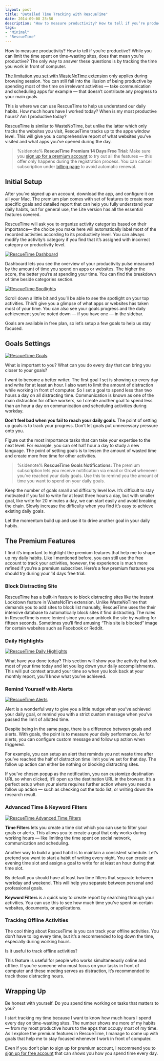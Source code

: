 ```yaml
---
layout: post
title: "Detailed Time Tracking with RescueTime"
date: 2014-09-08 23:50
description: "How to measure productivity? How to tell if you’re productive? The only way to answer these questions is by tracking the time you work in front of computer."
tags:
- "Minimal"
- "RescueTime"
---
```


How to measure productivity? How to tell if you’re productive?  While you can limit the time spent on time-wasting sites, does that mean you’re productive? The only way to answer these questions is by tracking the time you work in front of computer.

<!-- more -->

[The limitation you set with WasteNoTime extension](http://sayzlim.net/waste-no-time "Waste No Time - Sayz Lim") only applies during browsing session. You can still fall into the illusion of being productive by spending most of the time on  irrelevant activities — take communication and scheduling apps for example —  that doesn’t contribute any progress to your main goals.

This is where we can use RescueTime to help us understand our daily habits. How much hours have I worked today? When is my most productive hours? Am I productive today?

RescueTime is similar to WasteNoTime, but unlike the latter which only tracks the websites you visit, RescueTime tracks up to the apps window level. This will give you a comprehensive report of what websites you’ve visited and what apps you’ve opened during the day.

> %sidenote%
> **RescueTime Premium 14 Days  Free Trial:** Make sure you [sign up for a premium account](https://www.rescuetime.com/rp/sayzlim/signup/solo/pro) to try out all the features — this offer only happens during the registration process.  You can cancel subscription under [billing page](https://www.rescuetime.com/accounts/billing "RescueTime - Account Settings") to avoid automatic renewal.

## Initial Setup

After you’ve signed up an account, download the app, and configure it on all your Mac. The premium plan comes with set of features to create more specific goals and detailed report that can help you fully understand your daily habits, but for general use, the Lite version has all the essential features covered. 

RescueTime will ask you to organize activity categories based on their importance— the choice you make here will automatically label most of the recorded activities  according to its productivity level. You can always modify the activity’s category if you find that it’s assigned with incorrect category or productivity level.

[ ![RescueTime Dashboard][141123] ](http://images.sayzlim.net/2014/09/rescuetime_dashboard.jpg "RescueTime Dashboard")

[141123]: http://images.sayzlim.net/2014/09/rescuetime_dashboard.jpg "RescueTime Dashboard"

Dashboard lets you see the overview of your productivity pulse measured by the amount of time you spend on apps or websites. The higher the score, the better you’re at spending your time. You can find the breakdown of time beside categories section. 

[ ![RescueTime Spotlights][162353] ](http://images.sayzlim.net/2014/09/rescuetime_spotlight.jpg "RescueTime Spotlights")

[162353]: http://images.sayzlim.net/2014/09/rescuetime_spotlight.jpg "RescueTime Spotlights"

Scroll down a little bit and you’ll be able to see the spotlight on your top activities. This’ll give you a glimpse of what apps or websites has taken most of your time. You can also see your goals progress and the daily achievement you’ve noted down — if you have one — in the sidebar.

Goals are available in free plan, so let’s setup a few goals  to help us stay focused.

## Goals Settings

[ ![RescueTime Goals][141138] ](http://images.sayzlim.net/2014/09/rescuetime_goal.jpg "RescueTime Goals")

[141138]: http://images.sayzlim.net/2014/09/rescuetime_goal.jpg "RescueTime Goals"

What is important to you? What can you do every day that can bring you closer to your goals?

I want to become a better writer. The first goal I set is showing up every day and write for at least an hour. I also want to limit the amount of distraction while working in front of computer. So I set a goal to spend less than two hours a day on all distracting time. Communication is known as one of the main distraction for office workers, so I create another goal to spend less than an hour a day on communication and scheduling activities during workday.

**Don’t feel bad when you fail to reach your daily goals**.  The point of setting up goals is to track your progress. Don’t let goals put unnecessary pressure onto you.

Figure out the most importance tasks that can take your expertise to the next level. For example, you can set half hour a day to study a new language. The point of setting goals is to lessen the amount of wasted time and create more free time for other activities.

> %sidenote%
> **RescueTime Goals Notifications:** The premium subscription lets you receive notification via email or Growl whenever you’ve reached your daily goals. Use this to remind you the amount of time you want to spend on your daily goals.

Keep the number of goals small and difficulty level low. It’s difficult to stay motivated if you fail to write for at least three hours a day, but with smaller goal, like write for 20 minutes a day, we can start easily and avoid breaking the chain. Slowly increase the difficulty when you find it’s easy to achieve existing daily goals.

Let the momentum build up and use it to drive another goal in your daily habits.

## The Premium Features

I find it’s important to highlight the premium features that help me to shape up my daily habits. Like I mentioned before, you can still use the free account to track your activities, however, the experience is much more refined if you’re a premium subscriber. Here’s a few premium features you should try during your 14 days free trial.

### Block Distracting Site

RescueTime has a built-in feature to block distracting sites like the Instant Lockdown feature in WasteNoTim extension. Unlike WasteNoTime that demands you to add sites to block list manually, RescueTime uses the their intensive database to automatically block sites it find distracting. The rules in RescueTime is more lenient since you can unblock the site by waiting for fifteen seconds. Sometimes you’ll find amusing “This site is blocked” image  for certain websites such as Facebook or Reddit.

### Daily Highlights

[ ![RescueTime Daily Highlights][141151] ](http://images.sayzlim.net/2014/09/rescuetime_highlight.jpg "RescueTime Daily Highlights")

[141151]: http://images.sayzlim.net/2014/09/rescuetime_highlight.jpg "RescueTime Daily Highlights"

What have you done today? This section will show you the activity that took most of your time today and let you log down your daily accomplishments. This will put context around your time so when you look back at your monthly report, you’ll know what you’ve achieved.

### Remind Yourself with Alerts

[ ![RescueTime Alerts][141207] ](http://images.sayzlim.net/2014/09/rescuetime_alert.jpg "RescueTime Alerts")

[141207]: http://images.sayzlim.net/2014/09/rescuetime_alert.jpg "RescueTime Alerts"

Alert is a wonderful way to give you a little nudge when you’ve achieved your daily goal, or remind you with a strict custom message when you’ve passed the limit of allotted time.

Despite being in the same page, there is a difference between goals and alerts. With goals, the point is to measure your daily performance. As for alerts, you can configure custom message and follow up action when triggered.

For example, you can setup an alert that reminds you not waste time after you’ve reached the half of distraction time limit you’ve set for that day. The follow up action can either be nothing or blocking distracting sites.

If you’ve chosen popup as the notification, you can customize destination URL so when clicked, it’ll open up the destination URL in the browser. It’s a perfect setup when your alerts requires further action where you need a follow up action — such as checking out the todo list, or writing down the research result.

### Advanced Time & Keyword Filters

[ ![RescueTime Advanced Time Filters][141225] ](http://images.sayzlim.net/2014/09/rescuetime_timefilter.jpg "RescueTime Advanced Time Filters")

[141225]: http://images.sayzlim.net/2014/09/rescuetime_timefilter.jpg "RescueTime Advanced Time Filters"

**Time Filters** lets you create a time slot which you can use to filter your goals or alerts. This allows you to create a goal that only works during working hours — like limiting the time spent on social network, communication and scheduling.

Another way to build a good habit is to maintain a consistent schedule. Let’s pretend you want to start a habit of writing every night. You can create an evening time slot and assign a goal to write for at least an hour during that time slot.

By default you should have at least two time filters that separate between workday and weekend. This will help you separate between personal and professional goals.

**Keyword Filters** is a quick way to create report by searching through your activities. You can use this to see how much time you’ve spent on certain websites, documents, or applications.

### Tracking Offline Activities

The cool thing about RescueTime is you can track your offline activities. You don’t have to log every time, but it’s a recommended to log down the time, especially during working hours.

Is it useful to track offline activities?

This feature is useful for people who works simultaneously online and offline. If you’re someone who must focus on your tasks in front of computer and these meeting serves as distraction, it’s recommended to track those distracting hours.

## Wrapping Up

Be honest with yourself. Do you spend time working on tasks that matters to you? 

I start tracking my time because I want to know how much hours I spend every day on time-wasting sites. The number shows me more of my habits — from my most productive hours to the apps that occupy most of my time. As I explore the premium features in RescueTime, I manage to come up with goals that help me to stay focused whenever I work in front of computer.

Even if you don’t plan to sign up for premium account, I recommend you to [sign up for free account](https://www.rescuetime.com/rp/sayzlim/plans "Plans & Pricing — RescueTime") that can shows you how you spend time every day.